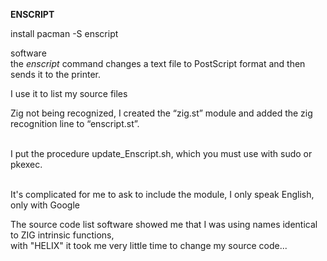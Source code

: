 **ENSCRIPT**

install pacman -S enscript

software   
the _enscript_ command changes a text file to PostScript format and then sends it to the printer.

I use it to list my source files

Zig not being recognized, I created the “zig.st” module and added the zig recognition line to “enscript.st”.  
 

I put the procedure update\_Enscript.sh, which you must use with sudo or pkexec.  
 

It's complicated for me to ask to include the module, I only speak English, only with Google  
  
The source code list software showed me that I was using names identical to ZIG intrinsic functions,  
with "HELIX" it took me very little time to change my source code...